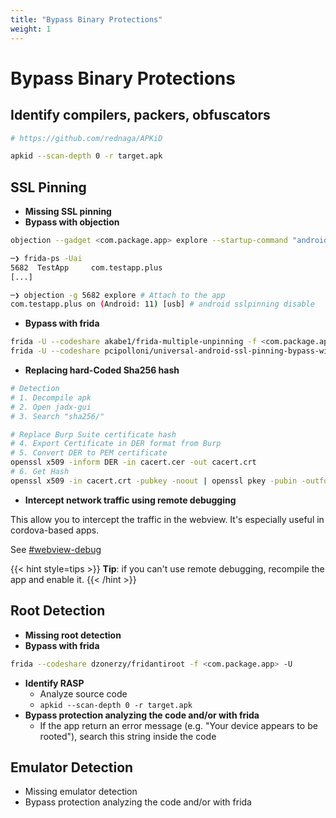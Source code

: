 ```yaml
---
title: "Bypass Binary Protections"
weight: 1
---
```


# Bypass Binary Protections

## Identify compilers, packers, obfuscators

```sh
# https://github.com/rednaga/APKiD

apkid --scan-depth 0 -r target.apk
```

## SSL Pinning

* **Missing SSL pinning**
* **Bypass with objection**

```sh
objection --gadget <com.package.app> explore --startup-command "android sslpinning disable"
```

```sh
─❯ frida-ps -Uai
5682  TestApp     com.testapp.plus
[...]

─❯ objection -g 5682 explore # Attach to the app
com.testapp.plus on (Android: 11) [usb] # android sslpinning disable
```

* **Bypass with frida**

```sh
frida -U --codeshare akabe1/frida-multiple-unpinning -f <com.package.app>
frida -U --codeshare pcipolloni/universal-android-ssl-pinning-bypass-with-frida -f <com.package.app>
```

* **Replacing hard-Coded Sha256 hash**

```sh
# Detection
# 1. Decompile apk
# 2. Open jadx-gui
# 3. Search "sha256/"

# Replace Burp Suite certificate hash
# 4. Export Certificate in DER format from Burp
# 5. Convert DER to PEM certificate
openssl x509 -inform DER -in cacert.cer -out cacert.crt
# 6. Get Hash
openssl x509 -in cacert.crt -pubkey -noout | openssl pkey -pubin -outform der | openssl dgst -sha256 -binary | openssl enc -base64
```

* **Intercept network traffic using remote debugging**

This allow you to intercept the traffic in the webview. It's especially useful in cordova-based apps.&#x20;

See [#webview-debug](security-misconfiguration.md#webview-debug "mention")

{{< hint style=tips >}}
**Tip**: if you can't use remote debugging, recompile the app and enable it.
{{< /hint >}}

## Root Detection
* **Missing root detection**
* **Bypass with frida**

```sh
frida --codeshare dzonerzy/fridantiroot -f <com.package.app> -U
```

* **Identify RASP**
  * Analyze source code
  * `apkid --scan-depth 0 -r target.apk`
* **Bypass protection analyzing the code and/or with frida**
  * If the app return an error message (e.g. "Your device appears to be rooted"), search this string inside the code

## Emulator Detection

* Missing emulator detection
* Bypass protection analyzing the code and/or with frida
